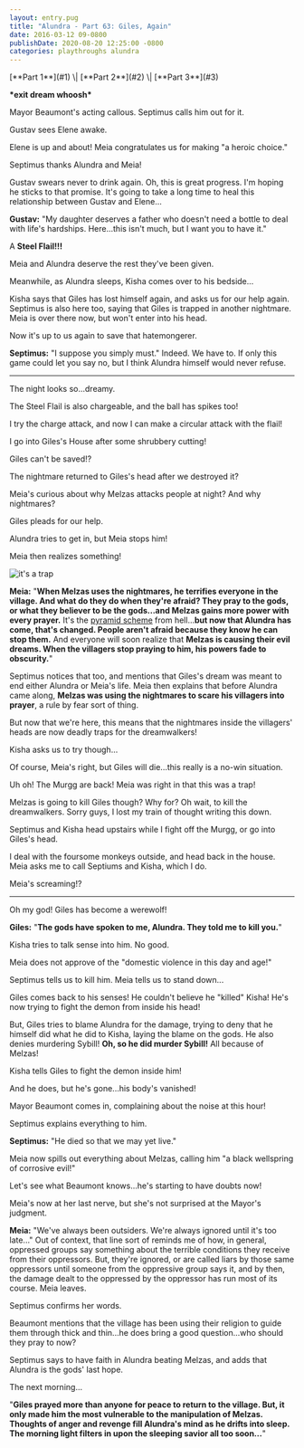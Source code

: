 ```yaml
---
layout: entry.pug
title: "Alundra - Part 63: Giles, Again"
date: 2016-03-12 09-0800
publishDate: 2020-08-20 12:25:00 -0800
categories: playthroughs alundra
---
```


<p class="entry-partination" markdown="1">[**Part 1**](#1) \| [**Part 2**](#2) \| [**Part 3**](#3)</p>

<a name="1"></a>

**\*exit dream whoosh\***

Mayor Beaumont's acting callous. Septimus calls him out for it.

Gustav sees Elene awake.

Elene is up and about! Meia congratulates us for making "a heroic choice."

Septimus thanks Alundra and Meia!

Gustav swears never to drink again. Oh, this is great progress. I'm hoping he sticks to that promise. It's going to take a long time to heal this relationship between Gustav and Elene...

**Gustav:** "My daughter deserves a father who doesn't need a bottle to deal with life's hardships. Here...this isn't much, but I want you to have it."

A **Steel Flail!!!**

Meia and Alundra deserve the rest they've been given.

Meanwhile, as Alundra sleeps, Kisha comes over to his bedside...

Kisha says that Giles has lost himself again, and asks us for our help again. Septimus is also here too, saying that Giles is trapped in another nightmare. Meia is over there now, but won't enter into his head.

Now it's up to us again to save that hatemongerer.

**Septimus:** "I suppose you simply must." Indeed. We have to. If only this game could let you say no, but I think Alundra himself would never refuse.

<a name="2"></a>

---

The night looks so...dreamy.

The Steel Flail is also chargeable, and the ball has spikes too!

I try the charge attack, and now I can make a circular attack with the flail!

I go into Giles's House after some shrubbery cutting!

Giles can't be saved!?

The nightmare returned to Giles's head after we destroyed it?

Meia's curious about why Melzas attacks people at night? And why nightmares?

Giles pleads for our help.

Alundra tries to get in, but Meia stops him!

Meia then realizes something!

<img src="https://www.reactiongifs.us/wp-content/uploads/2013/08/its_a_trap_star_wars.gif" alt="it's a trap"></img>

**Meia:** "**When Melzas uses the nightmares, he terrifies everyone in the village. And what do they do when they're afraid? They pray to the gods, or what they believer to be the gods...and Melzas gains more power with every prayer.** It's the <a href="https://en.wikipedia.org/wiki/Pyramid_scheme">pyramid scheme</a> from hell...**but now that Alundra has come, that's changed. People aren't afraid because they know he can stop them.** And everyone will soon realize that **Melzas is causing their evil dreams. When the villagers stop praying to him, his powers fade to obscurity.**"

Septimus notices that too, and mentions that Giles's dream was meant to end either Alundra or Meia's life. Meia then explains that before Alundra came along, **Melzas was using the nightmares to scare his villagers into prayer**, a rule by fear sort of thing.

But now that we're here, this means that the nightmares inside the villagers' heads are now deadly traps for the dreamwalkers!

Kisha asks us to try though...

Of course, Meia's right, but Giles will die...this really is a no-win situation.

Uh oh! The Murgg are back! Meia was right in that this was a trap!

Melzas is going to kill Giles though? Why for? Oh wait, to kill the dreamwalkers. Sorry guys, I lost my train of thought writing this down.

Septimus and Kisha head upstairs while I fight off the Murgg, or go into Giles's head.

I deal with the foursome monkeys outside, and head back in the house. Meia asks me to call Septiums and Kisha, which I do.

Meia's screaming!?

<a name="3"></a>

---

Oh my god! Giles has become a werewolf!

**Giles:** "**The gods have spoken to me, Alundra. They told me to kill you.**"

Kisha tries to talk sense into him. No good.

Meia does not approve of the "domestic violence in this day and age!"

Septimus tells us to kill him. Meia tells us to stand down...

Giles comes back to his senses! He couldn't believe he "killed" Kisha! He's now trying to fight the demon from inside his head!

But, Giles tries to blame Alundra for the damage, trying to deny that he himself did what he did to Kisha, laying the blame on the gods. He also denies murdering Sybill! **Oh, so he did murder Sybill!** All because of Melzas!

Kisha tells Giles to fight the demon inside him!

And he does, but he's gone...his body's vanished!

Mayor Beaumont comes in, complaining about the noise at this hour!

Septimus explains everything to him.

**Septimus:** "He died so that we may yet live."

Meia now spills out everything about Melzas, calling him "a black wellspring of corrosive evil!"

Let's see what Beaumont knows...he's starting to have doubts now!

Meia's now at her last nerve, but she's not surprised at the Mayor's judgment.

**Meia:** "We've always been outsiders. We're always ignored until it's too late..." Out of context, that line sort of reminds me of how, in general, oppressed groups say something about the terrible conditions they receive from their oppressors. But, they're ignored, or are called liars by those same oppressors until someone from the oppressive group says it, and by then, the damage dealt to the oppressed by the oppressor has run most of its course. Meia leaves.

Septimus confirms her words.

Beaumont mentions that the village has been using their religion to guide them through thick and thin...he does bring a good question...who should they pray to now?

Septimus says to have faith in Alundra beating Melzas, and adds that Alundra is the gods' last hope.

The next morning...

"**Giles prayed more than anyone for peace to return to the village. But, it only made him the most vulnerable to the manipulation of Melzas. Thoughts of anger and revenge fill Alundra's mind as he drifts into sleep. The morning light filters in upon the sleeping savior all too soon...**"